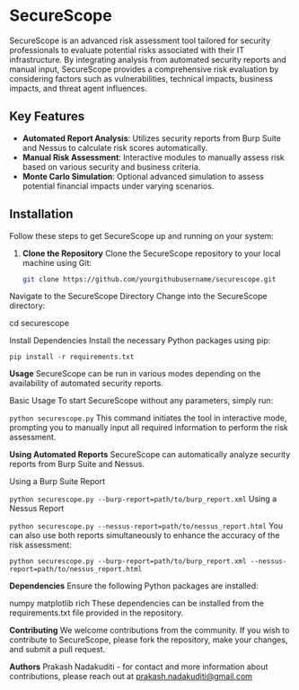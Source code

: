 # SecureScope

SecureScope is an advanced risk assessment tool tailored for security professionals to evaluate potential risks associated with their IT infrastructure. By integrating analysis from automated security reports and manual input, SecureScope provides a comprehensive risk evaluation by considering factors such as vulnerabilities, technical impacts, business impacts, and threat agent influences.

## Key Features

- **Automated Report Analysis**: Utilizes security reports from Burp Suite and Nessus to calculate risk scores automatically.
- **Manual Risk Assessment**: Interactive modules to manually assess risk based on various security and business criteria.
- **Monte Carlo Simulation**: Optional advanced simulation to assess potential financial impacts under varying scenarios.

## Installation

Follow these steps to get SecureScope up and running on your system:

1. **Clone the Repository**
   Clone the SecureScope repository to your local machine using Git:
   ```bash
   git clone https://github.com/yourgithubusername/securescope.git
Navigate to the SecureScope Directory
Change into the SecureScope directory:

cd securescope

Install Dependencies
Install the necessary Python packages using pip:

```pip install -r requirements.txt ```

**Usage**
SecureScope can be run in various modes depending on the availability of automated security reports.

Basic Usage
To start SecureScope without any parameters, simply run:

```python securescope.py```
This command initiates the tool in interactive mode, prompting you to manually input all required information to perform the risk assessment.

**Using Automated Reports**
SecureScope can automatically analyze security reports from Burp Suite and Nessus.

Using a Burp Suite Report

```python securescope.py --burp-report=path/to/burp_report.xml```
Using a Nessus Report


```python securescope.py --nessus-report=path/to/nessus_report.html```
You can also use both reports simultaneously to enhance the accuracy of the risk assessment:


```python securescope.py --burp-report=path/to/burp_report.xml --nessus-report=path/to/nessus_report.html```


**Dependencies**
Ensure the following Python packages are installed:

numpy
matplotlib
rich
These dependencies can be installed from the requirements.txt file provided in the repository.

**Contributing**
We welcome contributions from the community. If you wish to contribute to SecureScope, please fork the repository, make your changes, and submit a pull request.

**Authors**
Prakash Nadakuditi - for contact and more information about contributions, please reach out at prakash.nadakuditi@gmail.com
